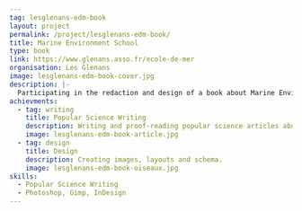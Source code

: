 ```yaml
---
tag: lesglenans-edm-book
layout: project
permalink: /project/lesglenans-edm-book/
title: Marine Environment School
type: book
link: https://www.glenans.asso.fr/ecole-de-mer
organisation: Les Glenans
image: lesglenans-edm-book-cover.jpg
description: |-
  Participating in the redaction and design of a book about Marine Environment.
achievments:
  - tag: writing
    title: Popular Science Writing
    description: Writing and proof-reading popular science articles about marine environment.
    image: lesglenans-edm-book-article.jpg
  - tag: design
    title: Design
    description: Creating images, layouts and schema.
    image: lesglenans-edm-book-oiseaux.jpg
skills:
  - Popular Science Writing
  - Photoshop, Gimp, InDesign
---
```

